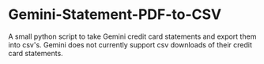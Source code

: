 # Gemini-Statement-PDF-to-CSV
A small python script to take Gemini credit card statements and export them into csv's. Gemini does not currently support csv downloads of their credit card statements.
